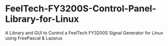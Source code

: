 # FeelTech-FY3200S-Control-Panel-Library-for-Linux
A Library and GUI to Control a FeelTech FY3200S Signal Generator for Linux using FreePascal &amp; Lazarus
